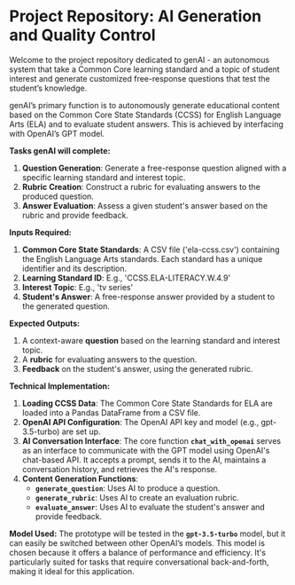 # **Project Repository: AI Generation and Quality Control**

Welcome to the project repository dedicated to genAI - an autonomous system that take a Common Core learning standard and a topic of student interest and generate customized free-response questions that test the student’s knowledge.

genAI’s primary function is to autonomously generate educational content based on the Common Core State Standards (CCSS) for English Language Arts (ELA) and to evaluate student answers. This is achieved by interfacing with OpenAI’s GPT model.

**Tasks genAI will complete:**

1. **Question Generation**: Generate a free-response question aligned with a specific learning standard and interest topic.
2. **Rubric Creation**: Construct a rubric for evaluating answers to the produced question.
3. **Answer Evaluation**: Assess a given student's answer based on the rubric and provide feedback.

**Inputs Required:**

1. **Common Core State Standards**: A CSV file ('ela-ccss.csv') containing the English Language Arts standards. Each standard has a unique identifier and its description.
2. **Learning Standard ID**: E.g., 'CCSS.ELA-LITERACY.W.4.9'
3. **Interest Topic**: E.g., 'tv series'
4. **Student's Answer**: A free-response answer provided by a student to the generated question.

**Expected Outputs:**

1. A context-aware **question** based on the learning standard and interest topic.
2. A **rubric** for evaluating answers to the question.
3. **Feedback** on the student's answer, using the generated rubric.

**Technical Implementation:**

1. **Loading CCSS Data**: The Common Core State Standards for ELA are loaded into a Pandas DataFrame from a CSV file.
2. **OpenAI API Configuration**: The OpenAI API key and model (e.g., gpt-3.5-turbo) are set up.
3. **AI Conversation Interface**: The core function **`chat_with_openai`** serves as an interface to communicate with the GPT model using OpenAI's chat-based API. It accepts a prompt, sends it to the AI, maintains a conversation history, and retrieves the AI's response.
4. **Content Generation Functions**:
    - **`generate_question`**: Uses AI to produce a question.
    - **`generate_rubric`**: Uses AI to create an evaluation rubric.
    - **`evaluate_answer`**: Uses AI to evaluate the student's answer and provide feedback.

**Model Used:**
The prototype will be tested in the **`gpt-3.5-turbo`** model, but it can easily be switched between other OpenAI’s models. This model is chosen because it offers a balance of performance and efficiency. It's particularly suited for tasks that require conversational back-and-forth, making it ideal for this application.